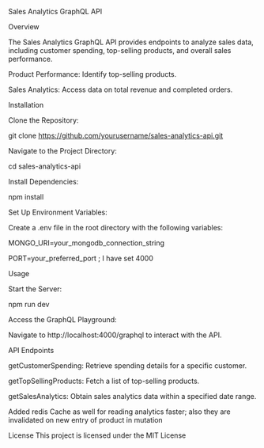 Sales Analytics GraphQL API

Overview


The Sales Analytics GraphQL API provides endpoints to analyze sales data, including customer spending, top-selling products, and overall sales performance.

Product Performance: Identify top-selling products.​

Sales Analytics: Access data on total revenue and completed orders.​


Installation

Clone the Repository:

 
git clone https://github.com/yourusername/sales-analytics-api.git

Navigate to the Project Directory:

 
cd sales-analytics-api

Install Dependencies:
 
npm install

Set Up Environment Variables:

Create a .env file in the root directory with the following variables:

MONGO_URI=your_mongodb_connection_string

PORT=your_preferred_port ; I have set 4000

Usage

Start the Server:

 
npm run dev

Access the GraphQL Playground:


Navigate to http://localhost:4000/graphql to interact with the API.

API Endpoints


getCustomerSpending: Retrieve spending details for a specific customer.​

getTopSellingProducts: Fetch a list of top-selling products.​

getSalesAnalytics: Obtain sales analytics data within a specified date range.​

 Added redis Cache as well for reading analytics faster; also they are invalidated on new entry of product in mutation

License
This project is licensed under the MIT License
